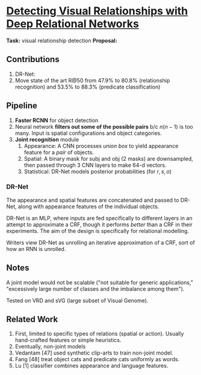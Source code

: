 # [Detecting Visual Relationships with Deep Relational Networks](http://openaccess.thecvf.com/content_cvpr_2017/papers/Dai_Detecting_Visual_Relationships_CVPR_2017_paper.pdf)

**Task:** visual relationship detection
**Proposal:**

## Contributions
1. DR-Net: 
2. Move state of the art R@50 from 47.9% to 80.8% (relationship recognition) and 53.5% to 88.3% (predicate classification)

## Pipeline

1. **Faster RCNN** for object detection
2. Neural network **filters out some of the possible pairs** b/c $n(n-1)$ is too many. Input is spatial configurations and object categories.
3. **Joint recognition** module
	1. Appearance: A CNN processes *union box* to yield appearance feature for a *pair* of objects.
	2. Spatial: A binary mask for subj and obj (2 masks) are downsampled, then passed through 3 CNN layers to make 64-d vectors.
	3. Statistical: DR-Net models posterior probabilities (for $r,s,o$)

### DR-Net

The appearance and spatial features are concatenated and passed to DR-Net, along with appearance features of the individual objects.

DR-Net is an MLP, where inputs are fed specifically to different layers in an attempt to approximate a CRF, though it performs *better* than a CRF in their experiments. The aim of the design is specifically for relational modelling.

Writers view DR-Net as unrolling an iterative approximation of a CRF, sort of how an RNN is unrolled.

## Notes

A joint model would not be scalable ("not suitable for generic applications," "excessively large number of classes and the imbalance among them").

Tested on VRD and sVG (large subset of Visual Genome).

## Related Work
1. First, limited to specific types of relations (spatial or action). Usually hand-crafted features or simple heuristics.
2. Eventually, non-joint models
3. Vedantam [47] used synthetic clip-arts to train non-joint model.
4. Fang [48] treat object cats and predicate cats uniformly as words.
5. Lu [1] classifier combines appearance and language features.
<!--stackedit_data:
eyJoaXN0b3J5IjpbMTYxNjc5NjU4NCwtMjAxMzMxMTkxOSwzMD
U5NDgzMjMsMTk1MTU1NzA2LDE2MzMxMzIxNjBdfQ==
-->